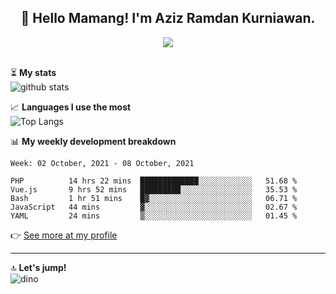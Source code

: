 <h2 align="center">👋 Hello Mamang! I'm Aziz Ramdan Kurniawan.</h2>  
<p align="center">
  <img src="https://komarev.com/ghpvc/?username=azizramdan"> <br><br>
</p>
    
⏳ **My stats**  
![github stats](https://github-readme-stats.vercel.app/api?username=azizramdan&show_icons=true&count_private=true&title_color=000&hide_border=true&hide_title=true)  

📈 **Languages I use the most**  
![Top Langs](https://github-readme-stats.vercel.app/api/top-langs/?username=azizramdan&layout=compact&langs_count=6&hide=tsql&hide_border=true&hide_title=true&exclude_repo=Futsal-Go,Futsal-Go-Admin,Sistem-Informasi-Sensus-Harian-Rawat-Inap)  

📊 **My weekly development breakdown**
<!--START_SECTION:waka-->
```text
Week: 02 October, 2021 - 08 October, 2021

PHP          14 hrs 22 mins  █████████████░░░░░░░░░░░░   51.68 % 
Vue.js       9 hrs 52 mins   █████████░░░░░░░░░░░░░░░░   35.53 % 
Bash         1 hr 51 mins    █▓░░░░░░░░░░░░░░░░░░░░░░░   06.71 % 
JavaScript   44 mins         ▓░░░░░░░░░░░░░░░░░░░░░░░░   02.67 % 
YAML         24 mins         ▒░░░░░░░░░░░░░░░░░░░░░░░░   01.45 % 
```
<!--END_SECTION:waka-->
👉 [See more at my profile](https://wakatime.com/@azizramdan)
***
🔝 **Let's jump!**  
![dino](https://raw.githubusercontent.com/azizramdan/azizramdan/master/dino.gif)  
